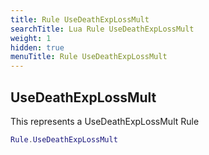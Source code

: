 ```yaml
---
title: Rule UseDeathExpLossMult
searchTitle: Lua Rule UseDeathExpLossMult
weight: 1
hidden: true
menuTitle: Rule UseDeathExpLossMult
---
```

## UseDeathExpLossMult

This represents a UseDeathExpLossMult Rule
```lua
Rule.UseDeathExpLossMult
```